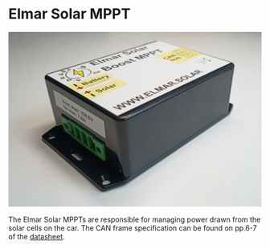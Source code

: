 # Elmar Solar MPPT

![MPPT](../images/mppt.png)

The Elmar Solar MPPTs are responsible for managing power drawn from
the solar cells on the car. The CAN frame specification can be found
on pp.6-7 of the [datasheet](../pdfs/mppt.pdf).
